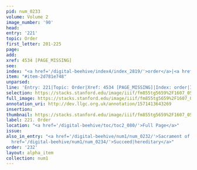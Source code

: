 ```yaml
---
pid: num_0233
volume: Volume 2
image_number: '90'
head: 
entry: '221'
topic: Order
first_letter: 201-225
page: 
add: 
xref: 4534 [PAGE_MISSING]
see: 
index: "<a href='/digital-beehive/index4/index_2819/'>order</a>|<a href='/digital-beehive/index4/index_3965/'>succession</a>"
item: "#item-2d781e748"
unparsed: 
line: 'Entry: 221|Topic: Order|Xref: 4534 [PAGE_MISSING]|Index: order|Index: succession|#item-2d781e748'
selection: https://stacks.stanford.edu/image/iiif/fm855tg5659%2F1607_0557/850,3203,2905,309/full/0/default.jpg
full_image: https://stacks.stanford.edu/image/iiif/fm855tg5659%2F1607_0557/full/full/0/default.jpg
annotation_uri: http://dev.llgc.org.uk/annotation/1571413643269
insertion: 
thumbnail: https://stacks.stanford.edu/image/iiif/fm855tg5659%2F1607_0557/850,3203,600,180/250,/0/default.jpg
label: 221. Order
location: "<a href='/digital-beehive/toc/toc2_080/'>Full Page</a>"
issue: 
also_in_entry: "<a href='/digital-beehive/num1/num_0232/'>Sacrament of Orders</a>|<a
  href='/digital-beehive/num1/num_0234/'>Succeed|hereditary</a>"
order: '232'
layout: alpha_item
collection: num1
---
```

